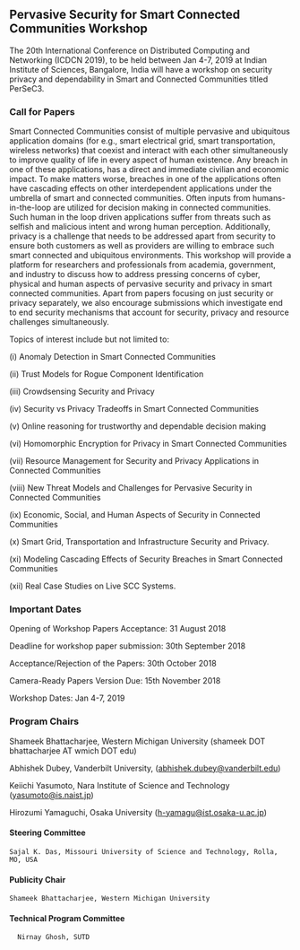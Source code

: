 ## Pervasive Security for Smart Connected Communities Workshop

The 20th International Conference on Distributed Computing and Networking (ICDCN 2019), to be held between Jan 4-7, 2019 at Indian Institute of Sciences, Bangalore, India will have a workshop on security privacy and dependability in Smart and Connected Communities titled PerSeC3.

### Call for Papers 

Smart Connected Communities consist of multiple pervasive and ubiquitous application domains (for e.g., smart electrical grid, smart transportation, wireless networks) that coexist and interact with each other simultaneously to improve quality of life in every aspect of human existence. Any breach in one of these applications, has a direct and immediate civilian and economic impact. To make matters worse, breaches in one of the applications often have cascading effects on other interdependent applications under the umbrella of smart and connected communities. Often inputs from humans-in-the-loop are utilized for decision making in connected communities. Such human in the loop driven applications suffer from threats such as selfish and malicious intent and wrong human perception. Additionally, privacy is a challenge that needs to be addressed apart from security to ensure both customers as well as providers are willing to embrace such smart connected and ubiquitous environments. This workshop will provide a platform for researchers and professionals from academia, government, and industry to discuss how to address pressing concerns of cyber, physical and human aspects of pervasive security and privacy in smart connected communities. Apart from papers focusing on just security or privacy separately, we also encourage submissions which investigate end to end security mechanisms that account for security, privacy and resource challenges simultaneously.

Topics of interest include but not limited to: 

(i) Anomaly Detection in Smart Connected Communities

(ii) Trust Models for Rogue Component Identification

(iii) Crowdsensing Security and Privacy  

(iv) Security vs Privacy Tradeoffs in Smart Connected Communities

(v) Online reasoning for trustworthy and dependable decision making

(vi) Homomorphic Encryption for Privacy in Smart Connected Communities

(vii) Resource Management for Security and Privacy Applications in Connected Communities

(viii) New Threat Models and Challenges for Pervasive Security in Connected Communities

(ix) Economic, Social, and Human Aspects of Security in Connected Communities

(x) Smart Grid, Transportation and Infrastructure Security and Privacy.

(xi)  Modeling Cascading Effects of Security Breaches in Smart Connected Communities

(xii)  Real Case Studies on Live SCC Systems.


### Important Dates

Opening of Workshop Papers Acceptance: 31 August 2018

Deadline for workshop paper submission: 30th September 2018

Acceptance/Rejection of the Papers: 30th October 2018

Camera-Ready Papers Version Due: 15th November 2018

Workshop Dates:  Jan 4-7, 2019

### Program Chairs

   Shameek Bhattacharjee, Western Michigan University (shameek DOT bhattacharjee AT wmich DOT edu)
    
   Abhishek Dubey, Vanderbilt University, (abhishek.dubey@vanderbilt.edu)
   
   Keiichi Yasumoto, Nara Institute of Science and Technology (yasumoto@is.naist.jp)
    
   Hirozumi Yamaguchi, Osaka University (h-yamagu@ist.osaka-u.ac.jp)

  #### Steering Committee

    Sajal K. Das, Missouri University of Science and Technology, Rolla, MO, USA
  
  #### Publicity Chair
   
    Shameek Bhattacharjee, Western Michigan University 
  
  #### Technical Program Committee
     
      Nirnay Ghosh, SUTD
  
